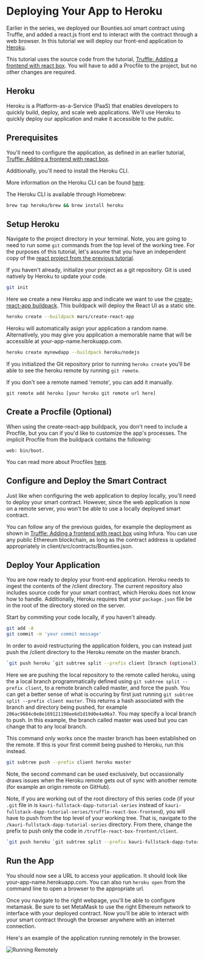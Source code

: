 # Deploying Your App to Heroku

Earlier in the series, we deployed our Bounties.sol smart contract using Truffle, and added a react.js front end to interact with the contract through a web browser. In this tutorial we will deploy our front-end application to [Heroku](https://www.heroku.com).

This tutorial uses the source code from the tutorial, [Truffle: Adding a frontend with react box](https://github.com/kauri-io/kauri-fullstack-dapp-tutorial-series/tree/master/truffle-react-box-frontend). You will have to add a Procfile to the project, but no other changes are required.

## Heroku

Heroku is a Platform-as-a-Service (PaaS) that enables developers to quickly build, deploy, and scale web applications. We'll use Heroku to quickly deploy our application and make it accessible to the public.

## Prerequisites

You'll need to configure the application, as defined in an earlier tutorial, [Truffle: Adding a frontend with react box](https://kauri.io/article/86903f66d39d4379a2e70bd583700ecf/v14/truffle:-adding-a-frontend-with-react-box).

Additionally, you'll need to install the Heroku CLI.

More information on the Heroku CLI can be found [here](https://devcenter.heroku.com/articles/heroku-cli).

The Heroku CLI is available through Homebrew:
```bash
brew tap heroku/brew && brew install heroku
```

## Setup Heroku

Navigate to the project directory in your terminal. Note, you are going to need to run some `git` commands from the top level of the working tree. For the purposes of this tutorial, let's assume that you have an independent copy of the [react project from the previous tutorial](https://github.com/kauri-io/kauri-fullstack-dapp-tutorial-series/tree/master/truffle-react-box-frontend).

If you haven't already, initialize your project as a git repository. Git is used natively by Heroku to update your code.

```bash
git init
```

Here we create a new Heroku app and indicate we want to use the [create-react-app buildpack](https://github.com/mars/create-react-app-buildpack). This buildpack will deploy the React UI as a static site. 

```bash
heroku create --buildpack mars/create-react-app
```

Heroku will automatically asign your application a random name. Alternatively, you may give you application a memorable name that will be accessible at your-app-name.herokuapp.com.

```bash
heroku create mynewdapp --buildpack heroku/nodejs
```

If you initialized the Git repository prior to running `heroku create` you'll be able to see the heroku remote by running `git remote`.

If you don't see a remote named 'remote', you can add it manually.
```
git remote add heroku [your heroku git remote url here]
```

## Create a Procfile (Optional)

When using the create-react-app buildpack, you don't need to include a Procfile, but you can if you'd like to customize the app's processes. The implicit Procfile from the buildpack contains the following:

```
web: bin/boot.
```

You can read more about Procfiles [here](https://devcenter.heroku.com/articles/procfile).

## Configure and Deploy the Smart Contract

Just like when configuring the web application to deploy locally, you'll need to deploy your smart contract. However, since the web application is now on a remote server, you won't be able to use a locally deployed smart contract.

You can follow any of the previous guides, for example the deployment as shown in [Truffle: Adding a frontend with react box](https://kauri.io/article/86903f66d39d4379a2e70bd583700ecf/v14/truffle:-adding-a-frontend-with-react-box#deploy) using Infura. You can use any public Ethereum blockchain, as long as the contract address is updated appropriately in client/src/contracts/Bounties.json.

## Deploy Your Application

You are now ready to deploy your front-end application. Heroku needs to ingest the contents of the /client directory. The current repository also includes source code for your smart contract, which Heroku does not know how to handle. Additionally, Heroku requires that your `package.json` file be in the root of the directory stored on the server.

Start by commiting your code locally, if you haven't already.

```bash
git add -A
git commit -m 'your commit message'
```

In order to avoid restructuring the application folders, you can instead just push the /client directory to the Heroku remote on the master branch.

```bash
`git push heroku `git subtree split --prefix client [branch (optional)]`:master --force`
```

Here we are pushing the local repository to the remote called heroku, using the a local branch programmatically defined using `git subtree split --prefix client`, to a remote branch called master, and force the push. You can get a better sense of what is occuring by first just running `git subtree split --prefix client master`. This returns a hash associated with the branch and directory being pushed, for example `206ac9684c0e8e169121198ee6d1d19d0e4a06a7`. You may specify a local branch to push. In this example, the branch called master was used but you can change that to any local branch.

This command only works once the master branch has been established on the remote. If this is your first commit being pushed to Heroku, run this instead.

```bash
git subtree push --prefix client heroku master
```

Note, the second command can be used exclusively, but occassionally draws issues when the Heroku remote gets out of sync with another remote (for example an origin remote on GitHub).

Note, if you are working out of the root directory of this series code (if your `.git` file in is `kauri-fullstack-dapp-tutorial-series` instead of `kauri-fullstack-dapp-tutorial-series/truffle-react-box-frontend`), you will have to push from the top level of your working tree. That is, navigate to the `/kauri-fullstack-dapp-tutorial-series` directory. From there, change the prefix to push only the code in `/truffle-react-box-frontent/client`.

```bash
`git push heroku `git subtree split --prefix kauri-fullstack-dapp-tutorial-series/client [branch (optional)]`:master --force`
```

## Run the App

You should now see a URL to access your application. It should look like your-app-name.herokuapp.com. You can also run `heroku open` from the command line to open a browser to the appropriate url.

Once you navigate to the right webpage, you'll be able to configure metamask. Be sure to set MetaMask to use the right Ethereum network to interface with your deployed contract. Now you'll be able to interact with your smart contract through the browser anywhere with an internet connection.

Here's an example of the application running remotely in the browser.

![Running Remotely](/Deployed-to-Heroku.png)